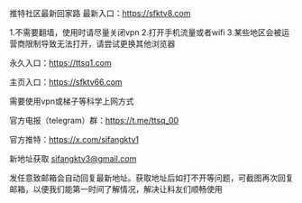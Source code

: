 推特社区最新回家路
最新入口：https://sfktv8.com

1.不需要翻墙，使用时请尽量关闭vpn
2.打开手机流量或者wifi
3.某些地区会被运营商限制导致无法打开，请尝试更换其他浏览器

永久入口：https://ttsq1.com

主页入口：https://sfktv66.com

需要使用vpn或梯子等科学上网方式

官方电报（telegram）群：https://t.me/ttsq_00

官方推特：https://x.com/sifangktv1

新地址获取
sifangktv3@gmail.com

发任意致邮箱会自动回复最新地址。获取地址后如打不开等问题，可截图再次回复邮箱，以便我们能第一时间了解情况，解决让料友们顺畅使用
